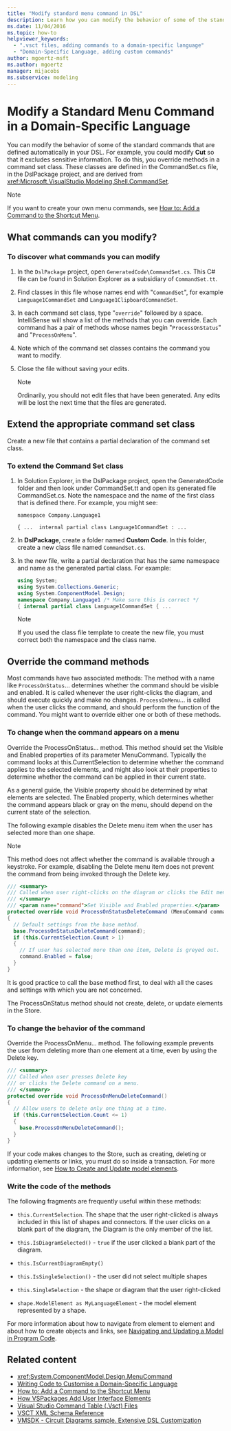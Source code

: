 ```yaml
---
title: "Modify standard menu command in DSL"
description: Learn how you can modify the behavior of some of the standard commands that are defined automatically in your DSL.
ms.date: 11/04/2016
ms.topic: how-to
helpviewer_keywords:
  - ".vsct files, adding commands to a domain-specific language"
  - "Domain-Specific Language, adding custom commands"
author: mgoertz-msft
ms.author: mgoertz
manager: mijacobs
ms.subservice: modeling
---
```

# Modify a Standard Menu Command in a Domain-Specific Language

You can modify the behavior of some of the standard commands that are defined automatically in your DSL. For example, you could modify **Cut** so that it excludes sensitive information. To do this, you override methods in a command set class. These classes are defined in the CommandSet.cs file, in the DslPackage project, and are derived from <xref:Microsoft.VisualStudio.Modeling.Shell.CommandSet>.

> [!NOTE]
> If you want to create your own menu commands, see [How to: Add a Command to the Shortcut Menu](../modeling/how-to-add-a-command-to-the-shortcut-menu.md).

## What commands can you modify?

### To discover what commands you can modify

1. In the `DslPackage` project, open `GeneratedCode\CommandSet.cs`. This C# file can be found in Solution Explorer as a subsidiary of `CommandSet.tt`.

2. Find classes in this file whose names end with "`CommandSet`", for example `Language1CommandSet` and `Language1ClipboardCommandSet`.

3. In each command set class, type "`override`" followed by a space. IntelliSense will show a list of the methods that you can override. Each command has a pair of methods whose names begin "`ProcessOnStatus`" and "`ProcessOnMenu`".

4. Note which of the command set classes contains the command you want to modify.

5. Close the file without saving your edits.

    > [!NOTE]
    > Ordinarily, you should not edit files that have been generated. Any edits will be lost the next time that the files are generated.

## Extend the appropriate command set class

Create a new file that contains a partial declaration of the command set class.

### To extend the Command Set class

1. In Solution Explorer, in the DslPackage project, open the GeneratedCode folder and then look under CommandSet.tt and open its generated file CommandSet.cs. Note the namespace and the name of the first class that is defined there. For example, you might see:

     `namespace Company.Language1`

     `{ ...  internal partial class Language1CommandSet : ...`

2. In **DslPackage**, create a folder named **Custom Code**. In this folder, create a new class file named `CommandSet.cs`.

3. In the new file, write a partial declaration that has the same namespace and name as the generated partial class. For example:

    ```csharp
    using System;
    using System.Collections.Generic;
    using System.ComponentModel.Design;
    namespace Company.Language1 /* Make sure this is correct */
    { internal partial class Language1CommandSet { ...
    ```

    > [!NOTE]
    > If you used the class file template to create the new file, you must correct both the namespace and the class name.

## Override the command methods

Most commands have two associated methods: The method with a name like `ProcessOnStatus`... determines whether the command should be visible and enabled. It is called whenever the user right-clicks the diagram, and should execute quickly and make no changes. `ProcessOnMenu`... is called when the user clicks the command, and should perform the function of the command. You might want to override either one or both of these methods.

### To change when the command appears on a menu

Override the ProcessOnStatus... method. This method should set the Visible and Enabled properties of its parameter MenuCommand. Typically the command looks at this.CurrentSelection to determine whether the command applies to the selected elements, and might also look at their properties to determine whether the command can be applied in their current state.

As a general guide, the Visible property should be determined by what elements are selected. The Enabled property, which determines whether the command appears black or gray on the menu, should depend on the current state of the selection.

The following example disables the Delete menu item when the user has selected more than one shape.

> [!NOTE]
> This method does not affect whether the command is available through a keystroke. For example, disabling the Delete menu item does not prevent the command from being invoked through the Delete key.

```csharp
/// <summary>
/// Called when user right-clicks on the diagram or clicks the Edit menu.
/// </summary>
/// <param name="command">Set Visible and Enabled properties.</param>
protected override void ProcessOnStatusDeleteCommand (MenuCommand command)
{
  // Default settings from the base method.
  base.ProcessOnStatusDeleteCommand(command);
  if (this.CurrentSelection.Count > 1)
  {
    // If user has selected more than one item, Delete is greyed out.
    command.Enabled = false;
  }
}
```

It is good practice to call the base method first, to deal with all the cases and settings with which you are not concerned.

The ProcessOnStatus method should not create, delete, or update elements in the Store.

### To change the behavior of the command

Override the ProcessOnMenu... method. The following example prevents the user from deleting more than one element at a time, even by using the Delete key.

```csharp
/// <summary>
/// Called when user presses Delete key
/// or clicks the Delete command on a menu.
/// </summary>
protected override void ProcessOnMenuDeleteCommand()
{
  // Allow users to delete only one thing at a time.
  if (this.CurrentSelection.Count <= 1)
  {
    base.ProcessOnMenuDeleteCommand();
  }
}
```

If your code makes changes to the Store, such as creating, deleting or updating elements or links, you must do so inside a transaction. For more information, see [How to Create and Update model elements](../modeling/how-to-modify-a-standard-menu-command-in-a-domain-specific-language.md).

### Write the code of the methods

The following fragments are frequently useful within these methods:

- `this.CurrentSelection`. The shape that the user right-clicked is always included in this list of shapes and connectors. If the user clicks on a blank part of the diagram, the Diagram is the only member of the list.

- `this.IsDiagramSelected()` - `true` if the user clicked a blank part of the diagram.

- `this.IsCurrentDiagramEmpty()`

- `this.IsSingleSelection()` - the user did not select multiple shapes

- `this.SingleSelection` - the shape or diagram that the user right-clicked

- `shape.ModelElement as MyLanguageElement` - the model element represented by a shape.

For more information about how to navigate from element to element and about how to create objects and links, see [Navigating and Updating a Model in Program Code](../modeling/navigating-and-updating-a-model-in-program-code.md).

## Related content

- <xref:System.ComponentModel.Design.MenuCommand>
- [Writing Code to Customise a Domain-Specific Language](../modeling/writing-code-to-customise-a-domain-specific-language.md)
- [How to: Add a Command to the Shortcut Menu](../modeling/how-to-add-a-command-to-the-shortcut-menu.md)
- [How VSPackages Add User Interface Elements](../extensibility/internals/how-vspackages-add-user-interface-elements.md)
- [Visual Studio Command Table (.Vsct) Files](../extensibility/internals/visual-studio-command-table-dot-vsct-files.md)
- [VSCT XML Schema Reference](../extensibility/vsct-xml-schema-reference.md)
- [VMSDK - Circuit Diagrams sample. Extensive DSL Customization](https://code.msdn.microsoft.com/Visualization-Modeling-SDK-763778e8)
